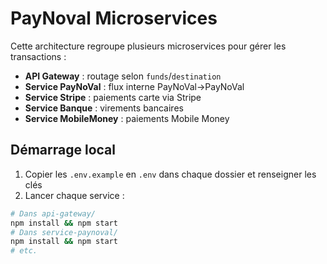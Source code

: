 # PayNoval Microservices

Cette architecture regroupe plusieurs microservices pour gérer les transactions :

- **API Gateway** : routage selon `funds`/`destination`
- **Service PayNoVal** : flux interne PayNoVal→PayNoVal
- **Service Stripe**  : paiements carte via Stripe
- **Service Banque**  : virements bancaires
- **Service MobileMoney** : paiements Mobile Money

## Démarrage local

1. Copier les `.env.example` en `.env` dans chaque dossier et renseigner les clés
2. Lancer chaque service :

```bash
# Dans api-gateway/
npm install && npm start
# Dans service-paynoval/
npm install && npm start
# etc.